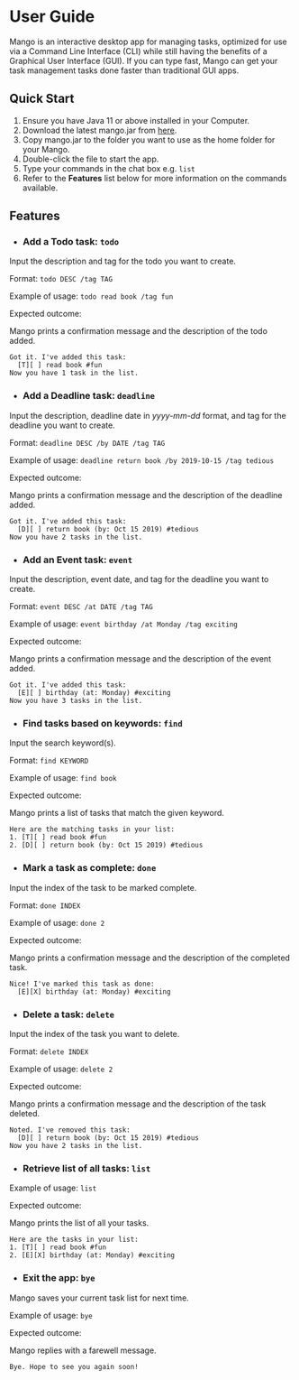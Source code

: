 # User Guide
Mango is an interactive desktop app for managing tasks, optimized for use via a Command Line Interface (CLI) 
while still having the benefits of a Graphical User Interface (GUI). 
If you can type fast, Mango can get your task management tasks done faster than 
traditional GUI apps.

## Quick Start
1. Ensure you have Java 11 or above installed in your Computer.
2. Download the latest mango.jar from [here](https://github.com/lrnshk/ip/releases/tag/A-Release).
3. Copy mango.jar to the folder you want to use as the home folder for your Mango.
4. Double-click the file to start the app.
5. Type your commands in the chat box e.g. `list`
6. Refer to the **Features** list below for more information on the commands available.

## Features
* ### Add a Todo task: `todo`

Input the description and tag for the todo you want to create.

Format: `todo DESC /tag TAG`

Example of usage: `todo read book /tag fun`

Expected outcome:

Mango prints a confirmation message and the description of the todo added.

```
Got it. I've added this task:
  [T][ ] read book #fun
Now you have 1 task in the list.
```

* ### Add a Deadline task: `deadline`

Input the description, deadline date in *yyyy-mm-dd* format, and tag for the deadline you want to create.

Format: `deadline DESC /by DATE /tag TAG`

Example of usage: `deadline return book /by 2019-10-15 /tag tedious`

Expected outcome:

Mango prints a confirmation message and the description of the deadline added.

```
Got it. I've added this task:
  [D][ ] return book (by: Oct 15 2019) #tedious
Now you have 2 tasks in the list.
```

* ### Add an Event task: `event`

Input the description, event date, and tag for the deadline you want to create.

Format: `event DESC /at DATE /tag TAG`

Example of usage: `event birthday /at Monday /tag exciting`

Expected outcome:

Mango prints a confirmation message and the description of the event added.

```
Got it. I've added this task:
  [E][ ] birthday (at: Monday) #exciting
Now you have 3 tasks in the list.
```

* ### Find tasks based on keywords: `find` 

Input the search keyword(s).

Format: `find KEYWORD`

Example of usage: `find book`

Expected outcome:

Mango prints a list of tasks that match the given keyword.

```
Here are the matching tasks in your list:
1. [T][ ] read book #fun
2. [D][ ] return book (by: Oct 15 2019) #tedious
```

* ### Mark a task as complete: `done`

Input the index of the task to be marked complete.

Format: `done INDEX`

Example of usage: `done 2`

Expected outcome:

Mango prints a confirmation message and the description of the completed task.

```
Nice! I've marked this task as done:
  [E][X] birthday (at: Monday) #exciting
```

* ### Delete a task: `delete`

Input the index of the task you want to delete.

Format: `delete INDEX`

Example of usage: `delete 2`

Expected outcome:

Mango prints a confirmation message and the description of the task deleted.

```
Noted. I've removed this task:
  [D][ ] return book (by: Oct 15 2019) #tedious
Now you have 2 tasks in the list.
```

* ### Retrieve list of all tasks: `list`

Example of usage: `list`

Expected outcome:

Mango prints the list of all your tasks.

```
Here are the tasks in your list:
1. [T][ ] read book #fun
2. [E][X] birthday (at: Monday) #exciting
```

* ### Exit the app: `bye`

Mango saves your current task list for next time.

Example of usage: `bye`

Expected outcome:

Mango replies with a farewell message.

```
Bye. Hope to see you again soon!
```


